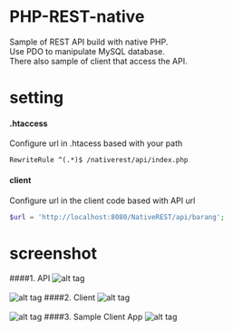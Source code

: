 # PHP-REST-native
Sample of REST API build with native PHP. <br/>
Use PDO to manipulate MySQL database.<br/>
There also sample of client that access the API.


# setting
#### .htaccess
Configure url in .htacess based with your path
```
RewriteRule ^(.*)$ /nativerest/api/index.php
```
#### client
Configure url in the client code based with API url
```php
$url = 'http://localhost:8080/NativeREST/api/barang';
```

# screenshot 
####1. API
![alt tag](https://raw.githubusercontent.com/marselsampe/PHP-RESTful-native/master/screenshot1_apiGet.png)
<br/><br/>
![alt tag](https://raw.githubusercontent.com/marselsampe/PHP-RESTful-native/master/screenshot2_apiGetDetail.png)
####2. Client
![alt tag](https://raw.githubusercontent.com/marselsampe/PHP-RESTful-native/master/screenshot3_clientGet.png)
<br/><br/>
![alt tag](https://raw.githubusercontent.com/marselsampe/PHP-RESTful-native/master/screenshot3_clientPost.png)
####3. Sample Client App
![alt tag](https://raw.githubusercontent.com/marselsampe/PHP-RESTful-native/master/screenshot4_clientApp.PNG)
